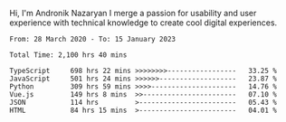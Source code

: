 Hi, I'm Andronik Nazaryan
I merge a passion for usability and user experience with technical knowledge to create cool digital experiences.


<!--START_SECTION:waka-->

```text
From: 28 March 2020 - To: 15 January 2023

Total Time: 2,100 hrs 40 mins

TypeScript     698 hrs 22 mins >>>>>>>>-----------------   33.25 %
JavaScript     501 hrs 24 mins >>>>>>-------------------   23.87 %
Python         309 hrs 59 mins >>>>---------------------   14.76 %
Vue.js         149 hrs 8 mins  >>-----------------------   07.10 %
JSON           114 hrs         >------------------------   05.43 %
HTML           84 hrs 15 mins  >------------------------   04.01 %
```

<!--END_SECTION:waka-->
